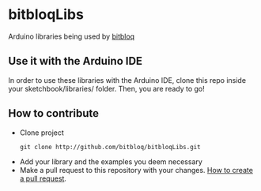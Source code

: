 # bitbloqLibs
Arduino libraries being used by [bitbloq](http://bitbloq.bq.com)

Use it with the Arduino IDE
---------------
In order to use these libraries with the Arduino IDE, clone this repo inside your sketchbook/libraries/ folder. Then, you are ready to go!

## How to contribute

- Clone project
   ```
   git clone http://github.com/bitbloq/bitbloqLibs.git
   ```
- Add your library and the examples you deem necessary
- Make a pull request to this repository with your changes.  [How to create a pull request](https://help.github.com/articles/creating-a-pull-request/).
